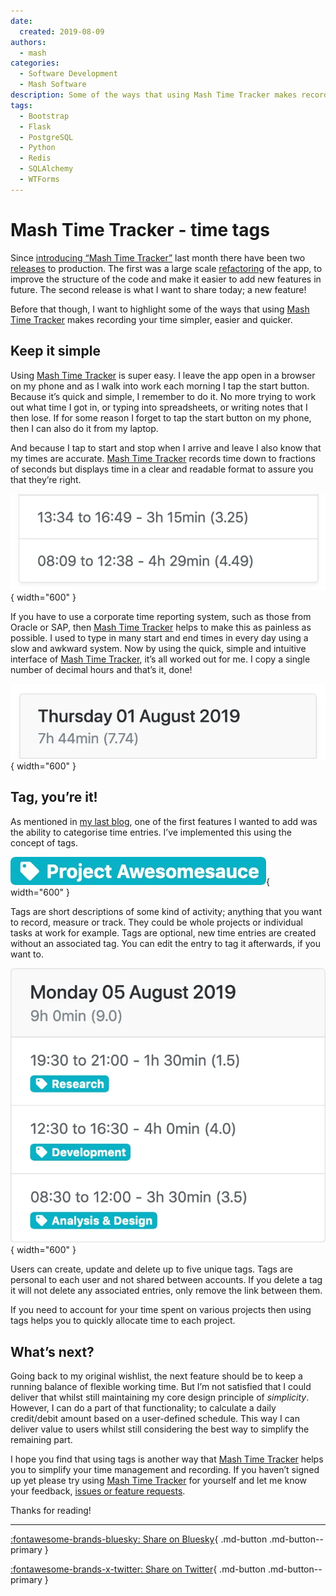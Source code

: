 ```yaml
---
date:
  created: 2019-08-09
authors:
  - mash
categories:
  - Software Development
  - Mash Software
description: Some of the ways that using Mash Time Tracker makes recording your time simpler, easier and quicker.
tags:
  - Bootstrap
  - Flask
  - PostgreSQL
  - Python
  - Redis
  - SQLAlchemy
  - WTForms
---
```


# Mash Time Tracker - time tags

Since [introducing “Mash Time Tracker”](mash-time-tracker-intro.md) last month there have been two [releases](https://github.com/MashSoftware/time-tracker/releases) to production. The first was a large scale [refactoring](https://en.wikipedia.org/wiki/Code_refactoring) of the app, to improve the structure of the code and make it easier to add new features in future. The second release is what I want to share today; a new feature!

<!-- more -->

Before that though, I want to highlight some of the ways that using [Mash Time Tracker](https://time-tracker.mashsoftware.com/) makes recording your time simpler, easier and quicker.

## Keep it simple

Using [Mash Time Tracker](https://time-tracker.mashsoftware.com/) is super easy. I leave the app open in a browser on my phone and as I walk into work each morning I tap the start button. Because it’s quick and simple, I remember to do it. No more trying to work out what time I got in, or typing into spreadsheets, or writing notes that I then lose. If for some reason I forget to tap the start button on my phone, then I can also do it from my laptop.

And because I tap to start and stop when I arrive and leave I also know that my times are accurate. [Mash Time Tracker](https://time-tracker.mashsoftware.com/) records time down to fractions of seconds but displays time in a clear and readable format to assure you that they’re right.

![Example time card rows showing recorded times and durations](../../assets/images/button-tags-1.png){ width="600" }

If you have to use a corporate time reporting system, such as those from Oracle or SAP, then [Mash Time Tracker](https://time-tracker.mashsoftware.com/) helps to make this as painless as possible. I used to type in many start and end times in every day using a slow and awkward system. Now by using the quick, simple and intuitive interface of [Mash Time Tracker](https://time-tracker.mashsoftware.com/), it’s all worked out for me. I copy a single number of decimal hours and that’s it, done!

![Example daily time card header showing a total number of hours](../../assets/images/button-tags-2.png){ width="600" }

## Tag, you’re it!

As mentioned in [my last blog](mash-time-tracker-intro.md), one of the first features I wanted to add was the ability to categorise time entries. I’ve implemented this using the concept of tags.

![A tag for a project](../../assets/images/button-tags-3.png){ width="600" }

Tags are short descriptions of some kind of activity; anything that you want to record, measure or track. They could be whole projects or individual tasks at work for example. Tags are optional, new time entries are created without an associated tag. You can edit the entry to tag it afterwards, if you want to.

![Daily time card showing time entries tagged with activities](../../assets/images/button-tags-4.png){ width="600" }

Users can create, update and delete up to five unique tags. Tags are personal to each user and not shared between accounts. If you delete a tag it will not delete any associated entries, only remove the link between them.

If you need to account for your time spent on various projects then using tags helps you to quickly allocate time to each project.

## What’s next?

Going back to my original wishlist, the next feature should be to keep a running balance of flexible working time. But I’m not satisfied that I could deliver that whilst still maintaining my core design principle of _simplicity_. However, I can do a part of that functionality; to calculate a daily credit/debit amount based on a user-defined schedule. This way I can deliver value to users whilst still considering the best way to simplify the remaining part.

I hope you find that using tags is another way that [Mash Time Tracker](https://time-tracker.mashsoftware.com/) helps you to simplify your time management and recording. If you haven’t signed up yet please try using [Mash Time Tracker](https://time-tracker.mashsoftware.com/) for yourself and let me know your feedback, [issues or feature requests](https://github.com/MashSoftware/time-tracker/issues/new/choose).

Thanks for reading!

---

[:fontawesome-brands-bluesky: Share on Bluesky](https://bsky.app/intent/compose?){ .md-button .md-button--primary }

[:fontawesome-brands-x-twitter: Share on Twitter](https://twitter.com/intent/tweet?){ .md-button .md-button--primary }
